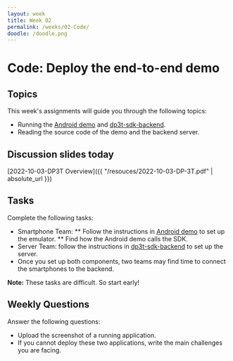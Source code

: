 ```yaml
---
layout: week
title: Week 02
permalink: /weeks/02-Code/
doodle: /doodle.png
---
```


# Code: Deploy the end-to-end demo

## Topics

This week's assignments will guide you through the following topics:
* Running the [Android demo](https://github.com/DP-3T/dp3t-app-android-demo) and [dp3t-sdk-backend](https://github.com/DP-3T/dp3t-sdk-backend). 
* Reading the source code of the demo and the backend server. 


## Discussion slides today

[2022-10-03-DP3T Overview]({{ "/resouces/2022-10-03-DP-3T.pdf" | absolute_url }})

## Tasks

Complete the following tasks:

* Smartphone Team: 
    ** Follow the instructions in [Android demo](https://github.com/DP-3T/dp3t-app-android-demo) to set up the emulator.
    ** Find how the Android demo calls the SDK.
* Server Team: follow the instructions in [dp3t-sdk-backend](https://github.com/DP-3T/dp3t-sdk-backend) to set up the server. 
* Once you set up both components, two teams may find time to connect the smartphones to the backend.  

**Note:** These tasks are difficult. So start early!



## Weekly Questions

Answer the following questions:
* Upload the screenshot of a running application. 
* If you cannot deploy these two applications, write the main challenges you are facing. 
